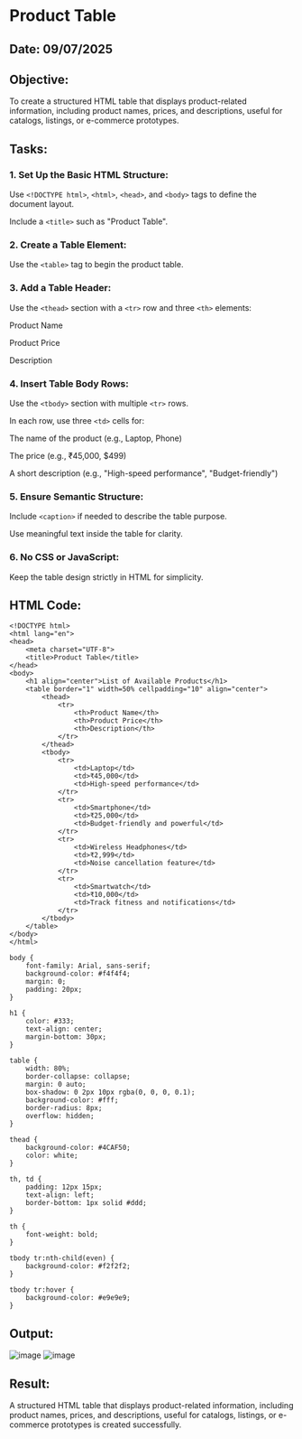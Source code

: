 # Product Table
## Date: 09/07/2025
## Objective:

To create a structured HTML table that displays product-related information, including product names, prices, and descriptions, useful for catalogs, listings, or e-commerce prototypes.

## Tasks:

### 1. Set Up the Basic HTML Structure:

Use ```<!DOCTYPE html>```, ```<html>```, ```<head>```, and ```<body>``` tags to define the document layout.

Include a ```<title>``` such as "Product Table".

### 2. Create a Table Element:

Use the ```<table>``` tag to begin the product table.

### 3. Add a Table Header:

Use the ```<thead>``` section with a ```<tr>``` row and three ```<th>``` elements:

Product Name

Product Price

Description

### 4. Insert Table Body Rows:

Use the ```<tbody>``` section with multiple ```<tr>``` rows.

In each row, use three ```<td>``` cells for:

The name of the product (e.g., Laptop, Phone)

The price (e.g., ₹45,000, $499)

A short description (e.g., "High-speed performance", "Budget-friendly")

### 5. Ensure Semantic Structure:

Include ```<caption>``` if needed to describe the table purpose.

Use meaningful text inside the table for clarity.

### 6. No CSS or JavaScript:

Keep the table design strictly in HTML for simplicity.
## HTML Code:
```
<!DOCTYPE html>
<html lang="en">
<head>
    <meta charset="UTF-8">
    <title>Product Table</title>
</head>
<body>
    <h1 align="center">List of Available Products</h1>
    <table border="1" width=50% cellpadding="10" align="center">
        <thead>
            <tr>
                <th>Product Name</th>
                <th>Product Price</th>
                <th>Description</th>
            </tr>
        </thead>
        <tbody>
            <tr>
                <td>Laptop</td>
                <td>₹45,000</td>
                <td>High-speed performance</td>
            </tr>
            <tr>
                <td>Smartphone</td>
                <td>₹25,000</td>
                <td>Budget-friendly and powerful</td>
            </tr>
            <tr>
                <td>Wireless Headphones</td>
                <td>₹2,999</td>
                <td>Noise cancellation feature</td>
            </tr>
            <tr>
                <td>Smartwatch</td>
                <td>₹10,000</td>
                <td>Track fitness and notifications</td>
            </tr>
        </tbody>
    </table>
</body>
</html>
```
```
body {
    font-family: Arial, sans-serif;
    background-color: #f4f4f4;
    margin: 0;
    padding: 20px;
}

h1 {
    color: #333;
    text-align: center;
    margin-bottom: 30px;
}

table {
    width: 80%;
    border-collapse: collapse;
    margin: 0 auto;
    box-shadow: 0 2px 10px rgba(0, 0, 0, 0.1);
    background-color: #fff;
    border-radius: 8px;
    overflow: hidden;
}

thead {
    background-color: #4CAF50;
    color: white;
}

th, td {
    padding: 12px 15px;
    text-align: left;
    border-bottom: 1px solid #ddd;
}

th {
    font-weight: bold;
}

tbody tr:nth-child(even) {
    background-color: #f2f2f2;
}

tbody tr:hover {
    background-color: #e9e9e9;
}
```
## Output:
![image](https://github.com/user-attachments/assets/7798cd6d-88ed-4a3e-b4aa-dec5010726f5)
![image](https://github.com/user-attachments/assets/70b6428b-f4ca-4795-a326-ab9b94a4b6c9)


## Result:
A structured HTML table that displays product-related information, including product names, prices, and descriptions, useful for catalogs, listings, or e-commerce prototypes is created successfully.
